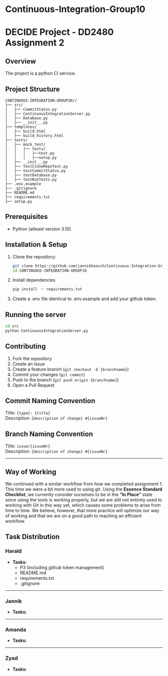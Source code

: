 
# Continuous-Integration-Group10

# DECIDE Project - DD2480 Assignment 2

## Overview

The project is a python CI service.

## Project Structure


```
CONTINUOUS-INTEGRATION-GROUP10//
├── src/
│   ├── CommitStatus.py
│   ├── ContinuousIntegrationServer.py
│   ├── Database.py
│   ├── __init__.py
├── templates/
│   ├── build.html
│   ├── build_history.html
├── tests/
│   ├── mock_test/
│   │   ├── tests/
│   │   │   ├──test.py
│   │   │   ├──setup.py
│   ├── __init__.py
│   ├── testCloneRepoTest.py
│   ├── testCommitStatus.py
│   ├── testDatabase.py
│   ├── testRunTests.py
├── .env.example
├── .gitignore
├── README.md
├── requirements.txt
├── setup.py

```
## Prerequisites
   - Python (atleast version 3.10)


## Installation & Setup

1. Clone the repository:
   ```sh
   git clone https://github.com/jannikhoesch/Continuous-Integration-Group10.git
   cd CONTINUOUS-INTEGRATION-GROUP10
   ```
2. Install dependencies
   ```sh
   pip install -r requirements.txt
   ```
3. Create a .env file identical to .env.example and add your github token.

## Running the server
   ```sh
   cd src
   python ContinuousIntegrationServer.py
   ```

## Contributing

1. Fork the repository
2. Create an issue
3. Create a feature branch (`git checkout -b {branchname}`)
4. Commit your changes (`git commit`)
5. Push to the branch (`git push origin {branchname}`)
6. Open a Pull Request

## Commit Naming Convention

Title: `{type}: {title}`  
Description: `{description of change} #{issueNr}`

## Branch Naming Convention

Title: `issue/{issueNr}`  
Description: `{description of change} #{issueNr}`

---
## Way of Working  

We continued with a similar workflow from how we completed assignment 1. This time we were a bit more used to using git. Using the **Essence Standard Checklist**, we currently consider ourselves to be in the **“In Place”** state since using the tools is working properly, but we are still not entirely used to working with Git in this way yet, which causes some problems to arise from time to time. We believe, however, that more practice will optimize our way of working and that we are on a good path to reaching an efficient workflow.  

## Task Distribution

### **Harald**

- **Tasks:**
   - P3 (including github token management)
   - README.md
   - requirements.txt
   - .gitignore

---

### **Jannik**

- **Tasks:**

---

### **Amanda**

- **Tasks:**

---

### **Zyad**

- **Tasks:**
